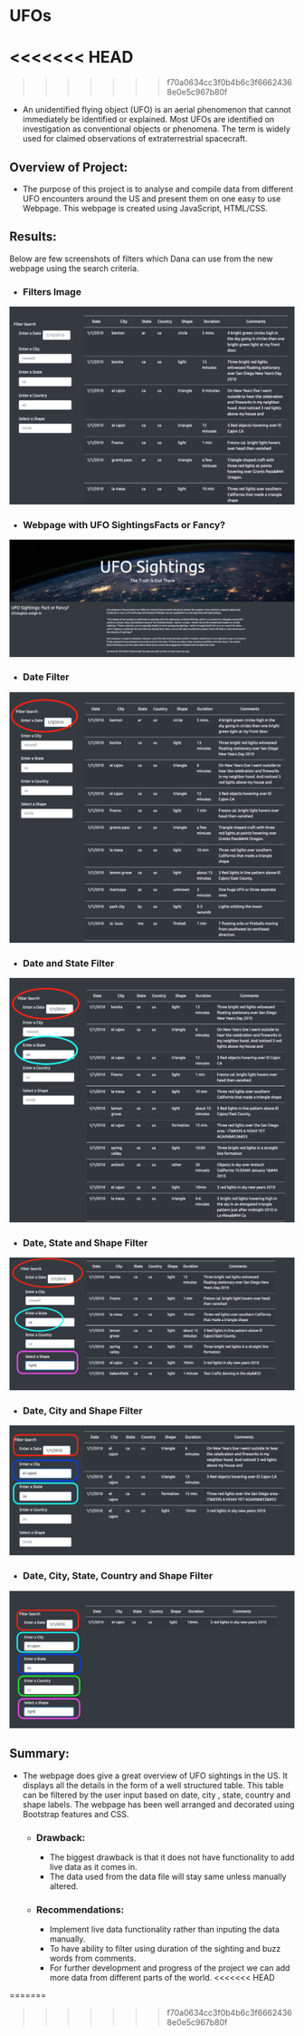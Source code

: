 # UFOs
<<<<<<< HEAD
=======

>>>>>>> f70a0634cc3f0b4b6c3f66624368e0e5c967b80f
- An unidentified flying object (UFO) is an aerial phenomenon that cannot immediately be identified or explained. Most UFOs are identified on investigation as conventional objects or phenomena. The term is widely used for claimed observations of extraterrestrial spacecraft. 

## Overview of Project: 
- The purpose of this project is to analyse and compile data from different UFO encounters around the US and present them on one easy to use Webpage. This webpage is created using JavaScript, HTML/CSS. 

## Results: 
Below are few screenshots of filters which Dana can use from the new webpage using the search criteria. 
- ### Filters Image
![filters_image](./Resources/filters_image.png)

- ### Webpage with UFO SightingsFacts or Fancy?

![webpage_image](./Resources/webpage_image.png)

- ### Date Filter

![date_filter](./Resources/date_filter.png)

- ### Date and State Filter

![date_state](./Resources/date_state.png)

- ### Date, State and Shape Filter

![date_state_shape](./Resources/date_state_shape.png)

- ### Date, City and Shape Filter

![date_city_state](./Resources/date_city_state.png)

- ### Date, City, State, Country and Shape Filter

![date_city_state_country_shape](./Resources/date_city_state_country_shape.png)

## Summary: 
- The webpage does give a great overview of UFO sightings in the US. It displays all the details in the form of a well structured table. This table can be filtered by the user input based on date, city , state, country and shape labels. The webpage has been well arranged and decorated using Bootstrap features and CSS. 
    - ### Drawback:
        - The biggest drawback is that it does not have functionality to add live data as it comes in.
        - The data used from the data file will stay same unless manually altered.

    - ### Recommendations:
        - Implement live data functionality rather than inputing the data manually.
        - To have ability to filter using duration of the sighting and buzz words from comments.
        - For further development and progress of the project we can add more data from different parts of the world.
<<<<<<< HEAD
        
=======
        




>>>>>>> f70a0634cc3f0b4b6c3f66624368e0e5c967b80f
